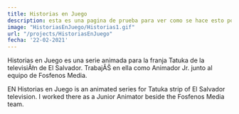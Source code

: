 ```yaml
---
title: Historias en Juego
description: esta es una pagina de prueba para ver como se hace esto porque en realidad no tengo idea de como se hace, igual que en la universidad.
image: "HistoriasEnJuego/Historias1.gif"
url: "/projects/HistoriasEnJuego"
fecha: '22-02-2021'
---
```


Historias en Juego es una serie animada para la franja Tatuka de la televisiĂłn de El Salvador.
TrabajĂŠ en ella como Animador Jr. junto al equipo de Fosfenos Media.

EN
Historias en Juego is an animated series for Tatuka strip of El Salvador television.
I worked there as a Junior Animator beside the Fosfenos Media team. 
